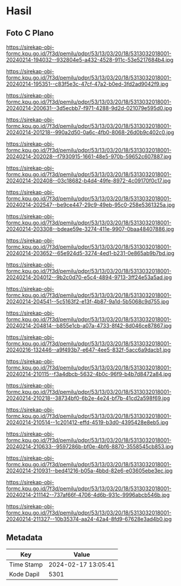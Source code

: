# Hasil

## Foto C Plano

https://sirekap-obj-formc.kpu.go.id/7f3d/pemilu/pdpr/53/13/03/20/18/5313032018001-20240214-194032--932804e5-a432-4528-911c-53e5217684b4.jpg

https://sirekap-obj-formc.kpu.go.id/7f3d/pemilu/pdpr/53/13/03/20/18/5313032018001-20240214-195351--c83f5e3c-47cf-47a2-b0ed-3fd2ad9042f9.jpg

https://sirekap-obj-formc.kpu.go.id/7f3d/pemilu/pdpr/53/13/03/20/18/5313032018001-20240214-200631--3d5ecbb7-f971-4288-9d2d-021079e595d0.jpg

https://sirekap-obj-formc.kpu.go.id/7f3d/pemilu/pdpr/53/13/03/20/18/5313032018001-20240214-201218--990a2d50-0a6c-4fb0-8068-26d0b9c402c0.jpg

https://sirekap-obj-formc.kpu.go.id/7f3d/pemilu/pdpr/53/13/03/20/18/5313032018001-20240214-202028--f7930915-1661-48e5-970b-59652c607887.jpg

https://sirekap-obj-formc.kpu.go.id/7f3d/pemilu/pdpr/53/13/03/20/18/5313032018001-20240214-202408--03c18682-b4d4-49fe-8972-4c09170f0c17.jpg

https://sirekap-obj-formc.kpu.go.id/7f3d/pemilu/pdpr/53/13/03/20/18/5313032018001-20240214-202547--be9ce447-29c9-49eb-95c0-258e5361325a.jpg

https://sirekap-obj-formc.kpu.go.id/7f3d/pemilu/pdpr/53/13/03/20/18/5313032018001-20240214-203308--bdeae59e-3274-411e-9907-0baa48407886.jpg

https://sirekap-obj-formc.kpu.go.id/7f3d/pemilu/pdpr/53/13/03/20/18/5313032018001-20240214-203652--65e924d5-3274-4ed1-b231-0e865ab9b7bd.jpg

https://sirekap-obj-formc.kpu.go.id/7f3d/pemilu/pdpr/53/13/03/20/18/5313032018001-20240214-204012--9b2c0d70-e5c4-4894-9713-3ff24e53a5ad.jpg

https://sirekap-obj-formc.kpu.go.id/7f3d/pemilu/pdpr/53/13/03/20/18/5313032018001-20240214-204541--5c5163f2-e13f-4b87-9a1d-5b5068c9d755.jpg

https://sirekap-obj-formc.kpu.go.id/7f3d/pemilu/pdpr/53/13/03/20/18/5313032018001-20240214-204814--b855e1cb-a07a-4733-8f42-8d046ce87867.jpg

https://sirekap-obj-formc.kpu.go.id/7f3d/pemilu/pdpr/53/13/03/20/18/5313032018001-20240216-132446--a9f493b7-e647-4ee5-832f-5acc6a9dacb1.jpg

https://sirekap-obj-formc.kpu.go.id/7f3d/pemilu/pdpr/53/13/03/20/18/5313032018001-20240214-210115--f3a4dbcb-5632-4b0c-96f9-b4b7d8472a84.jpg

https://sirekap-obj-formc.kpu.go.id/7f3d/pemilu/pdpr/53/13/03/20/18/5313032018001-20240214-210218--38734bf0-6b2e-4e24-bf7b-41cd2a598f69.jpg

https://sirekap-obj-formc.kpu.go.id/7f3d/pemilu/pdpr/53/13/03/20/18/5313032018001-20240214-210514--1c201412-effd-4519-b3d0-4395428e8eb5.jpg

https://sirekap-obj-formc.kpu.go.id/7f3d/pemilu/pdpr/53/13/03/20/18/5313032018001-20240214-210633--9597286b-bf0e-4bf6-8870-3558545cb853.jpg

https://sirekap-obj-formc.kpu.go.id/7f3d/pemilu/pdpr/53/13/03/20/18/5313032018001-20240214-210931--bed41216-b05a-4bbd-82e6-e03605ebe3ec.jpg

https://sirekap-obj-formc.kpu.go.id/7f3d/pemilu/pdpr/53/13/03/20/18/5313032018001-20240214-211142--737af66f-4706-4d6b-931c-9996abcb546b.jpg

https://sirekap-obj-formc.kpu.go.id/7f3d/pemilu/pdpr/53/13/03/20/18/5313032018001-20240214-211327--10b35374-aa24-42a4-8fd9-67628e3ad4b0.jpg


## Metadata

| Key        | Value               |
| ---------- | ------------------- |
| Time Stamp | 2024-02-17 13:05:41 |
| Kode Dapil | 5301                |



